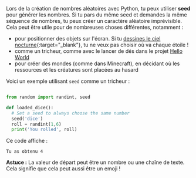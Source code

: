 Lors de la création de nombres aléatoires avec Python, tu peux utiliser **seed** pour générer les nombres. Si tu pars du même seed et demandes la même séquence de nombres, tu peux créer un caractère aléatoire imprévisible. Cela peut être utile pour de nombreuses choses différentes, notamment :

- pour positionner des objets sur l'écran. Si tu [dessines le ciel nocturne](https://trinket.io/python/c67c589510?outputOnly=true&runOption=run){:target="_blank"}, tu ne veux pas choisir où va chaque étoile !
- comme un tricheur, comme avec le lancer de dés dans le projet [Hello World](https://projects.raspberrypi.org/en/projects/hello-world)
- pour créer des mondes (comme dans Minecraft), en décidant où les ressources et les créatures sont placées au hasard


Voici un exemple utilisant `seed` comme un tricheur :

```python

from random import randint, seed

def loaded_dice():
  # Set a seed to always choose the same number
  seed('dice')
  roll = randint(1,6)
  print('You rolled', roll)

```
Ce code affiche :

```
Tu as obtenu 4
```

**Astuce :** La valeur de départ peut être un nombre ou une chaîne de texte. Cela signifie que cela peut aussi être un emoji !